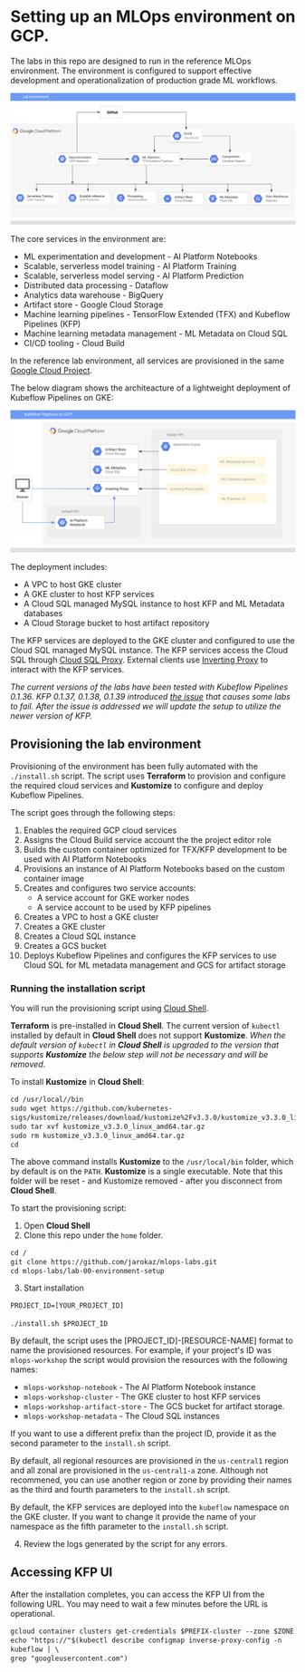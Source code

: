 # Setting up an MLOps environment on GCP.

The labs in this repo are designed to run in the reference MLOps environment. The environment is configured to support effective development and operationalization of production grade ML workflows.

![Reference topolgy](/images/lab_300.png)

The core services in the environment are:
- ML experimentation and development - AI Platform Notebooks 
- Scalable, serverless model training - AI Platform Training  
- Scalable, serverless model serving - AI Platform Prediction 
- Distributed data processing - Dataflow  
- Analytics data warehouse - BigQuery 
- Artifact store - Google Cloud Storage 
- Machine learning pipelines - TensorFlow Extended (TFX) and Kubeflow Pipelines (KFP)
- Machine learning metadata  management - ML Metadata on Cloud SQL
- CI/CD tooling - Cloud Build
    
In the reference lab environment, all services are provisioned in the same [Google Cloud Project](https://cloud.google.com/storage/docs/projects). 

The below diagram shows the architeacture of a lightweight deployment of Kubeflow Pipelines on GKE:

![KFP Deployment](/images/kfp.png)

The deployment includes:
- A VPC to host GKE cluster
- A GKE cluster to host KFP services
- A Cloud SQL managed MySQL instance to host KFP and ML Metadata databases
- A Cloud Storage bucket to host artifact repository

The KFP services are deployed to the GKE cluster and configured to use the Cloud SQL managed MySQL instance. The KFP services access the Cloud SQL through [Cloud SQL Proxy](https://cloud.google.com/sql/docs/mysql/sql-proxy). External clients use [Inverting Proxy](https://github.com/google/inverting-proxy) to interact with the KFP services.

*The current versions of the labs have been tested with Kubeflow Pipelines 0.1.36. KFP 0.1.37, 0.1.38, 0.1.39 introduced [the issue](https://github.com/kubeflow/pipelines/issues/2764) that causes some labs to fail. After the issue is addressed we will update the setup to utilize the newer version of KFP.*

## Provisioning the lab environment

Provisioning of the environment has been fully automated with the `./install.sh` script. The script uses **Terraform** to provision and configure the required cloud services and **Kustomize** to configure and deploy Kubeflow Pipelines.

The script goes through the following steps:
1. Enables the required GCP cloud services
1. Assigns the Cloud Build service account the the project editor role
1. Builds the custom container optimized for TFX/KFP development to be used with AI Platform Notebooks
1. Provisions an instance of AI Platform Notebooks based on the custom container image
1. Creates and configures two service accounts:
    - A service account for GKE worker nodes
    - A service account to be used by KFP pipelines
1. Creates a VPC to host a GKE cluster
1. Creates a GKE cluster
1. Creates a Cloud SQL instance 
1. Creates a GCS bucket 
1. Deploys Kubeflow Pipelines and configures the KFP services to use Cloud SQL for ML metadata management and GCS for artifact storage

### Running the installation script

You will run the provisioning script using [Cloud Shell](https://cloud.google.com/shell/). 

**Terraform** is pre-installed in **Cloud Shell**. The current version of `kubectl` installed by default in **Cloud Shell** does not support **Kustomize**. *When the default version of `kubectl` in **Cloud Shell** is upgraded to the version that supports **Kustomize** the below step will not be necessary and will be removed*.

To install **Kustomize** in **Cloud Shell**:
```
cd /usr/local//bin
sudo wget https://github.com/kubernetes-sigs/kustomize/releases/download/kustomize%2Fv3.3.0/kustomize_v3.3.0_linux_amd64.tar.gz
sudo tar xvf kustomize_v3.3.0_linux_amd64.tar.gz
sudo rm kustomize_v3.3.0_linux_amd64.tar.gz
cd
```
The above command installs **Kustomize** to the `/usr/local/bin` folder, which by default is on the `PATH`. **Kustomize** is a single executable. Note that this folder will be reset - and Kustomize removed - after you disconnect from **Cloud Shell**.


To start the provisioning script:

1. Open **Cloud Shell**
2. Clone this repo under the `home` folder.
```
cd /
git clone https://github.com/jarokaz/mlops-labs.git
cd mlops-labs/lab-00-environment-setup
```

3. Start installation
```
PROJECT_ID=[YOUR_PROJECT_ID]

./install.sh $PROJECT_ID 
```
By default, the script uses the [PROJECT_ID]-[RESOURCE-NAME] format to name the provisioned resources. For example, if your project's ID was `mlops-workshop` the script would provision the resources with the following names:
- `mlops-workshop-notebook` - The AI Platform Notebook instance
- `mlops-workshop-cluster` - The GKE cluster to host KFP services
- `mlops-workshop-artifact-store` - The GCS bucket for artifact storage.
- `mlops-workshop-metadata` - The Cloud SQL instances

If you want to use a different prefix than the project ID, provide it as the second parameter to the `install.sh` script.

By default, all regional resources are provisioned in the `us-central1` region and all zonal  are provisioned in the `us-central1-a` zone. Although not recommened, you can use another region or zone by providing their names as the third and fourth parameters to the `install.sh` script.

By default, the KFP services are deployed into the `kubeflow` namespace on the GKE cluster. If you want to change it provide the name of your namespace as the fifth parameter to the `install.sh` script.


4. Review the logs generated by the script for any errors.

## Accessing KFP UI

After the installation completes, you can access the KFP UI from the following URL. You may need to wait a few minutes before the URL is operational.

```
gcloud container clusters get-credentials $PREFIX-cluster --zone $ZONE
echo "https://"$(kubectl describe configmap inverse-proxy-config -n kubeflow | \
grep "googleusercontent.com")
```
